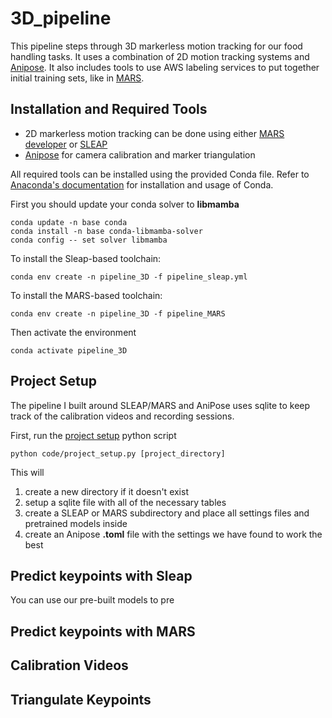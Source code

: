 # 3D_pipeline

This pipeline steps through 3D markerless motion tracking for our food handling tasks. It uses a combination of 2D motion tracking systems and [Anipose](github.com/lambdaloop/anipose). It also includes tools to use AWS labeling services to put together initial training sets, like in [MARS](github.com/neuroethology/MARS_developer).

## Installation and Required Tools
* 2D markerless motion tracking can be done using either [MARS developer](github.com/neuroethology/MARS_developer) or [SLEAP](sleap.ai)
* [Anipose](github.com/lambdaloop/anipose) for camera calibration and marker triangulation

All required tools can be installed using the provided Conda file. Refer to [Anaconda's documentation](https://docs.anaconda.com/miniconda/) for installation and usage of Conda.

First you should update your conda solver to **libmamba**
```
conda update -n base conda
conda install -n base conda-libmamba-solver
conda config -- set solver libmamba
```

To install the Sleap-based toolchain:
```
conda env create -n pipeline_3D -f pipeline_sleap.yml
```


To install the MARS-based toolchain:
```
conda env create -n pipeline_3D -f pipeline_MARS
```

Then activate the environment
```
conda activate pipeline_3D
```


## Project Setup
The pipeline I built around SLEAP/MARS and AniPose uses sqlite to keep track of the calibration videos and recording sessions. 

First, run the [project setup](code/project_setup.py) python script
```
python code/project_setup.py [project_directory]
```

This will 
1. create a new directory if it doesn't exist
1. setup a sqlite file with all of the necessary tables
1. create a SLEAP or MARS subdirectory and place all settings files and pretrained models inside
1. create an Anipose __.toml__ file with the settings we have found to work the best

## Predict keypoints with Sleap
You can use our pre-built models to pre


## Predict keypoints with MARS


## Calibration Videos


## Triangulate Keypoints 

